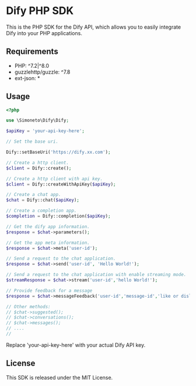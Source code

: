 # Dify PHP SDK

This is the PHP SDK for the Dify API, which allows you to easily integrate Dify into your PHP applications.

## Requirements
- PHP: ^7.2|^8.0
- guzzlehttp/guzzle: ^7.8
- ext-json: *

## Usage

```php
<?php

use \Simoneto\Dify\Dify;

$apiKey = 'your-api-key-here';

// Set the base uri.

Dify::setBaseUri('https://dify.xx.com');

// Create a http client.
$client = Dify::create();

// Create a http client with api key.
$client = Dify::createWithApiKey($apiKey);

// Create a chat app.
$chat = Dify::chat($apiKey);

// Create a completion app.
$completion = Dify::completion($apiKey);

// Get the dify app information.
$response = $chat->parameters();

// Get the app meta information.
$response = $chat->meta('user-id');

// Send a request to the chat application.
$response = $chat->send('user-id', 'Hello World!');

// Send a request to the chat application with enable streaming mode.
$streamResponse = $chat->stream('user-id','hello World!');

// Provide feedback for a message
$response = $chat->messageFeedback('user-id','message-id','like or dislike');

// Other methods:
// $chat->suggested();
// $chat->conversations();
// $chat->messages();
// ....
// 

```

Replace 'your-api-key-here' with your actual Dify API key.


## License

This SDK is released under the MIT License.
